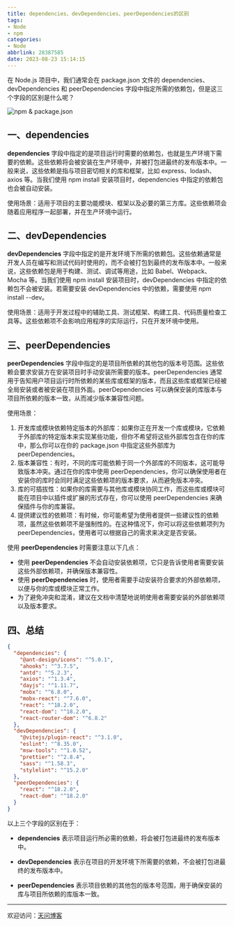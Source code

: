 ```yaml
---
title: dependencies、devDependencies、peerDependencies的区别
tags:
- Node
- npm
categories:
- Node
abbrlink: 28387585
date: 2023-08-23 15:14:15
---
```


在 Node.js 项目中，我们通常会在 package.json 文件的 dependencies、devDependencies 和 peerDependencies 字段中指定所需的依赖包，但是这三个字段的区别是什么呢？

![npm & package.json](https://tiven.cn/static/img/img-npm-02-fxFXF8douEz-BeV-vnEmk.jpg)

[//]: # (<!-- more -->)

## 一、dependencies

**dependencies** 字段中指定的是项目运行时需要的依赖包，也就是生产环境下需要的依赖。这些依赖将会被安装在生产环境中，并被打包进最终的发布版本中。一般来说，这些依赖是指与项目密切相关的库和框架，比如 express、lodash、axios 等。当我们使用 npm install 安装项目时，dependencies 中指定的依赖包也会被自动安装。

使用场景：适用于项目的主要功能模块、框架以及必要的第三方库。这些依赖项会随着应用程序一起部署，并在生产环境中运行。

## 二、devDependencies

**devDependencies** 字段中指定的是开发环境下所需的依赖包。这些依赖通常是开发人员在编写和测试代码时使用的，而不会被打包到最终的发布版本中。一般来说，这些依赖包是用于构建、测试、调试等用途，比如 Babel、Webpack、Mocha 等。当我们使用 npm install 安装项目时，devDependencies 中指定的依赖包不会被安装。若需要安装 devDependencies 中的依赖，需要使用 npm install --dev。

使用场景：适用于开发过程中的辅助工具、测试框架、构建工具、代码质量检查工具等。这些依赖项不会影响应用程序的实际运行，只在开发环境中使用。

## 三、peerDependencies

**peerDependencies** 字段中指定的是项目所依赖的其他包的版本号范围。这些依赖会要求安装方在安装项目时手动安装所需要的版本。peerDependencies 通常用于告知用户项目运行时所依赖的某些库或框架的版本，而且这些库或框架已经被全局安装或者被安装在项目外面。peerDependencies 可以确保安装的库版本与项目所依赖的版本一致，从而减少版本兼容性问题。

使用场景：

1. 开发库或模块依赖特定版本的外部库：如果你正在开发一个库或模块，它依赖于外部库的特定版本来实现某些功能，但你不希望将这些外部库包含在你的库中，那么你可以在你的 package.json 中指定这些外部库为 peerDependencies。
2. 版本兼容性：有时，不同的库可能依赖于同一个外部库的不同版本，这可能导致版本冲突。通过在你的库中使用 peerDependencies，你可以确保使用者在安装你的库时会同时满足这些依赖项的版本要求，从而避免版本冲突。
3. 库的可插拔性：如果你的库需要与其他库或模块协同工作，而这些库或模块可能在项目中以插件或扩展的形式存在，你可以使用 peerDependencies 来确保插件与你的库兼容。
4. 提供建议性的依赖项：有时候，你可能希望为使用者提供一些建议性的依赖项，虽然这些依赖项不是强制性的。在这种情况下，你可以将这些依赖项列为 peerDependencies，使用者可以根据自己的需求来决定是否安装。

使用 **peerDependencies** 时需要注意以下几点：

* 使用 **peerDependencies** 不会自动安装依赖项，它只是告诉使用者需要安装这些外部依赖项，并确保版本兼容性。
* 使用 **peerDependencies** 时，使用者需要手动安装符合要求的外部依赖项，以便与你的库或模块正常工作。
* 为了避免冲突和混淆，建议在文档中清楚地说明使用者需要安装的外部依赖项以及版本要求。

## 四、总结

```json
{
  "dependencies": {
    "@ant-design/icons": "^5.0.1",
    "ahooks": "^3.7.5",
    "antd": "^5.2.3",
    "axios": "^1.3.4",
    "dayjs": "^1.11.7",
    "mobx": "^6.8.0",
    "mobx-react": "^7.6.0",
    "react": "^18.2.0",
    "react-dom": "^18.2.0",
    "react-router-dom": "^6.8.2"
  },
  "devDependencies": {
    "@vitejs/plugin-react": "^3.1.0",
    "eslint": "^8.35.0",
    "msw-tools": "^1.0.52",
    "prettier": "^2.8.4",
    "sass": "^1.58.3",
    "stylelint": "^15.2.0"
  },
  "peerDependencies": {
    "react": "^18.2.0",
    "react-dom": "^18.2.0"
  }
}
```

以上三个字段的区别在于：

- **dependencies** 表示项目运行所必需的依赖，将会被打包进最终的发布版本中。

- **devDependencies** 表示在项目的开发环境下所需要的依赖，不会被打包进最终的发布版本中。

- **peerDependencies** 表示项目依赖的其他包的版本号范围，用于确保安装的库与项目所依赖的库版本一致。

---

欢迎访问：[天问博客](https://tiven.cn/p/28387585/ "天问博客-专注于大前端技术")

